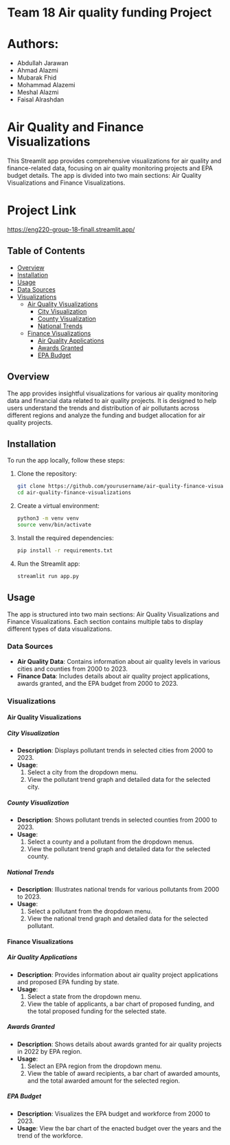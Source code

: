 # Team 18 Air quality funding Project

# Authors:

- Abdullah Jarawan
- Ahmad Alazmi
- Mubarak Fhid
- Mohammad Alazemi
- Meshal Alazmi
- Faisal Alrashdan

# Air Quality and Finance Visualizations

This Streamlit app provides comprehensive visualizations for air quality and finance-related data, focusing on air quality monitoring projects and EPA budget details. The app is divided into two main sections: Air Quality Visualizations and Finance Visualizations.

# Project Link
https://eng220-group-18-finall.streamlit.app/

## Table of Contents

- [Overview](#overview)
- [Installation](#installation)
- [Usage](#usage)
- [Data Sources](#data-sources)
- [Visualizations](#visualizations)
  - [Air Quality Visualizations](#air-quality-visualizations)
    - [City Visualization](#city-visualization)
    - [County Visualization](#county-visualization)
    - [National Trends](#national-trends)
  - [Finance Visualizations](#finance-visualizations)
    - [Air Quality Applications](#air-quality-applications)
    - [Awards Granted](#awards-granted)
    - [EPA Budget](#epa-budget)


## Overview

The app provides insightful visualizations for various air quality monitoring data and financial data related to air quality projects. It is designed to help users understand the trends and distribution of air pollutants across different regions and analyze the funding and budget allocation for air quality projects.

## Installation

To run the app locally, follow these steps:

1. Clone the repository:
    ```sh
    git clone https://github.com/yourusername/air-quality-finance-visualizations.git
    cd air-quality-finance-visualizations
    ```

2. Create a virtual environment:
    ```sh
    python3 -m venv venv
    source venv/bin/activate
    ```

3. Install the required dependencies:
    ```sh
    pip install -r requirements.txt
    ```

4. Run the Streamlit app:
    ```sh
    streamlit run app.py
    ```

## Usage

The app is structured into two main sections: Air Quality Visualizations and Finance Visualizations. Each section contains multiple tabs to display different types of data visualizations.

### Data Sources

- **Air Quality Data**: Contains information about air quality levels in various cities and counties from 2000 to 2023.
- **Finance Data**: Includes details about air quality project applications, awards granted, and the EPA budget from 2000 to 2023.

### Visualizations

#### Air Quality Visualizations

##### City Visualization

- **Description**: Displays pollutant trends in selected cities from 2000 to 2023.
- **Usage**:
  1. Select a city from the dropdown menu.
  2. View the pollutant trend graph and detailed data for the selected city.

##### County Visualization

- **Description**: Shows pollutant trends in selected counties from 2000 to 2023.
- **Usage**:
  1. Select a county and a pollutant from the dropdown menus.
  2. View the pollutant trend graph and detailed data for the selected county.

##### National Trends

- **Description**: Illustrates national trends for various pollutants from 2000 to 2023.
- **Usage**:
  1. Select a pollutant from the dropdown menu.
  2. View the national trend graph and detailed data for the selected pollutant.

#### Finance Visualizations

##### Air Quality Applications

- **Description**: Provides information about air quality project applications and proposed EPA funding by state.
- **Usage**:
  1. Select a state from the dropdown menu.
  2. View the table of applicants, a bar chart of proposed funding, and the total proposed funding for the selected state.

##### Awards Granted

- **Description**: Shows details about awards granted for air quality projects in 2022 by EPA region.
- **Usage**:
  1. Select an EPA region from the dropdown menu.
  2. View the table of award recipients, a bar chart of awarded amounts, and the total awarded amount for the selected region.

##### EPA Budget

- **Description**: Visualizes the EPA budget and workforce from 2000 to 2023.
- **Usage**: View the bar chart of the enacted budget over the years and the trend of the workforce.

